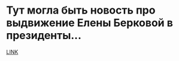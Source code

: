 # Тут могла быть новость про выдвижение Елены Берковой в президенты...



[LINK](https://varlamov.ru/2634989.html)